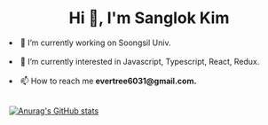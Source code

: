 <h1 align="center">Hi 👋, I'm Sanglok Kim</h1>
<div><li>🔭 I’m currently working on Soongsil Univ.</li></div>
</br>

<div><li>🌱 I’m currently interested in Javascript, Typescript, React, Redux.</li></div>
</br>
<div><li>📫 How to reach me <b>evertree6031@gmail.com.</b></li></div>
</br>

[![Anurag's GitHub stats](https://github-readme-stats.vercel.app/api?username=lokba&theme=radical&show_icons=true&count_private=true)](https://github.com/anuraghazra/github-readme-stats)
